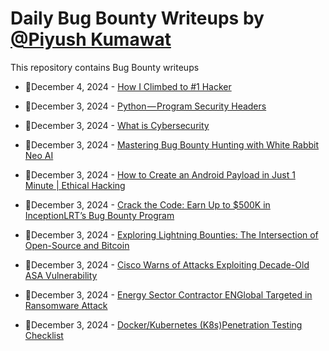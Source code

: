 # Daily Bug Bounty Writeups by [@Piyush Kumawat](https://twitter.com/piyush_supiy) 
This repository contains Bug Bounty writeups

<!-- BLOG-POST-LIST:START -->
 - 💯December 4, 2024 - [How I Climbed to #1 Hacker](https://medium.com/@CipherHawk/how-i-climbed-to-1-hacker-ffb52e2799c3?source=rss------bug_bounty-5) 

 - 💯December 3, 2024 - [Python — Program Security Headers](https://medium.com/@ibnu.rusdianto55/python-program-security-headers-966786261d5f?source=rss------bug_bounty-5) 

 - 💯December 3, 2024 - [What is Cybersecurity](https://twanstcodes.medium.com/what-is-cybersecurity-52e71fe7dfa2?source=rss------bug_bounty-5) 

 - 💯December 3, 2024 - [Mastering Bug Bounty Hunting with White Rabbit Neo AI](https://medium.com/@curiouskhanna/mastering-bug-bounty-hunting-with-white-rabbit-neo-ai-452a3bc3adce?source=rss------bug_bounty-5) 

 - 💯December 3, 2024 - [How to Create an Android Payload in Just 1 Minute | Ethical Hacking](https://bjamali.medium.com/how-to-create-an-android-payload-in-just-1-minute-ethical-hacking-bc109b368909?source=rss------bug_bounty-5) 

 - 💯December 3, 2024 - [Crack the Code: Earn Up to $500K in InceptionLRT’s Bug Bounty Program](https://medium.com/@InceptionLRT/crack-the-code-earn-up-to-500k-in-inceptionlrts-bug-bounty-program-3b5d2feb6ed6?source=rss------bug_bounty-5) 

 - 💯December 3, 2024 - [Exploring Lightning Bounties: The Intersection of Open-Source and Bitcoin](https://medium.com/@mabramo11/exploring-lightning-bounties-the-intersection-of-open-source-and-bitcoin-8555c6403310?source=rss------bug_bounty-5) 

 - 💯December 3, 2024 - [Cisco Warns of Attacks Exploiting Decade-Old ASA Vulnerability](https://medium.com/@wiretor/cisco-warns-of-attacks-exploiting-decade-old-asa-vulnerability-11462bd60f7b?source=rss------bug_bounty-5) 

 - 💯December 3, 2024 - [Energy Sector Contractor ENGlobal Targeted in Ransomware Attack](https://medium.com/@wiretor/energy-sector-contractor-englobal-targeted-in-ransomware-attack-a56112b119d3?source=rss------bug_bounty-5) 

 - 💯December 3, 2024 - [Docker/Kubernetes &lpar;K8s&rpar;Penetration Testing Checklist](https://infosecwriteups.com/docker-kubernetes-k8s-penetration-testing-checklist-4d0a13c38495?source=rss------bug_bounty-5) 
<!-- BLOG-POST-LIST:END -->
